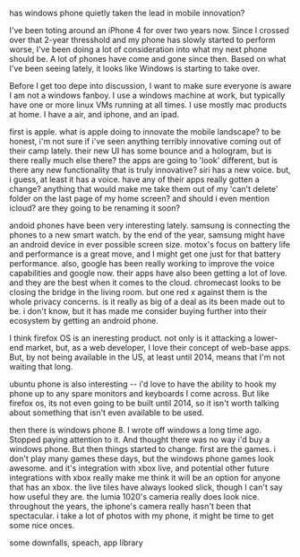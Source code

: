 has windows phone quietly taken the lead in mobile innovation?

I've been toting around an iPhone 4 for over two years now. Since I crossed over
that 2-year thresshold and my phone has slowly started to perform worse, I've
been doing a lot of consideration into what my next phone should be. A lot of
phones have come and gone since then. 
Based on what I've been seeing lately, it looks like Windows is starting to take
over.

Before I get too depe into discussion, I want to make sure everyone is aware I
am not a windows fanboy. I use a windows machine at work, but typically have one
or more linux VMs running at all times. I use mostly mac products at home. I
have a air, and iphone, and an ipad.

first is apple. what is apple doing to innovate the mobile landscape? to be
honest, i'm not sure if i've seen anything terribly innovative coming out of
their camp lately. their new UI has some bounce and a hologram, but is there
really much else there? the apps are going to 'look' different, but is there any
new functionality that is truly innovative? siri has a new voice. but, i guess,
at least it has a voice. have any of their apps really gotten a change? anything
that would make me take them out of my 'can't delete' folder on the last page of
my home screen? and should i even mention icloud? are they going to be renaming
it soon?

andoid phones have been very interesting lately. samsung is connecting the
phones to a new smart watch. by the end of the year, samsung might have an
android device in ever possible screen size. motox's focus on battery life and
performance is a great move, and I might get one just for that battery
performance. also, google has been really working to
improve the voice capabilities and google now. their apps have also been getting
a lot of love. and they are the best when it comes to the cloud. chromecast
looks to be closing the bridge in the living room. but one red x against them is
the whole privacy concerns. is it really as big of a deal as its been made out
to be. i don't know, but it has made me consider buying further into their
ecosystem by getting an android phone.

I think firefox OS is an ineresting product. not only is it attacking a
lower-end market, but, as a web developer, I love their concept of web-base
apps. But, by not being available in the US, at least until 2014, means that I'm
not waiting that long.

ubuntu phone is also interesting -- i'd love to have the ability to hook my
phone up to any spare monitors and keyboards I come across. But like firefox os, its not even
going to be built until 2014, so it isn't worth talking about something that
isn't even available to be used.

then there is windows phone 8. I wrote off windows a long time ago. Stopped
paying attention to it. And thought there was no way i'd buy a windows phone.
But then things started to change. first are the games. i don't play many games
these days, but the windows phone games look awesome. and it's integration with
xbox live, and potential other future integrations with xbox really make me
think it will be an option for anyone that has an xbox. the live tiles have
always looked slick, though I can't say how useful they are. the lumia 1020's
cameria really does look nice. throughout the years, the iphone's camera really
hasn't been that spectacular. i take a lot of photos with my phone, it might be
time to get some nice onces. 

some downfalls, speach, app library


